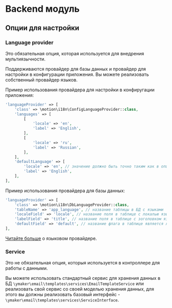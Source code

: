Backend модуль
==============

## Опции для настройки

### Language provider

Это обязательная опция, которая используется для внедрения мультиязычности.

Поддерживаются провайдер для базы данных и провайдер для настройки в конфигурации приложения.
Вы можете реализовать собственный провайдер языков.

Пример использования провайдера для настройки в конфиругации приложения:

```php
'languageProvider' => [
    'class' => \motion\i18n\ConfigLanguageProvider::class,
    'languages' => [
        [
            'locale' => 'en',
            'label' => 'English',
        ],
        [
            'locale' => 'ru',
            'label' => 'Russian',
        ],
    ],
    'defaultLanguage' => [
        'locale' => 'en', // значение должно быть точно таким как в опции приложения language
        'label' => 'English',
    ],
],
```

Пример использования провайдера для базы данных:

```php
'languageProvider' => [
    'class' => \motion\i18n\DbLanguageProvider::class,
    'tableName' => 'app_language', // название таблицы в БД с языками
    'localeField' => 'locale', // название поля в таблице с локалью языка
    'labelField' => 'title', // название поля в таблице с зоголовком языка
    'defaultField' => 'default', // название флага в таблице является ли язык стандартным
],
```

[Читайте больше](https://github.com/motion/yii2-language-provider) о языковом провайдере.

### Service

Это не обязательная опция, которыя используется в контроллере для работы с данными.

Вы можете использовать стандартный сервис для хранения данных в БД `\ymaker\email\templates\services\EmailTemplateService`
или реализовать свой сервис со своей моделью хранения данных,
для этого вы должны реализовать базовый интерфейс - `\ymaker\email\templates\services\ServiceInterface`.